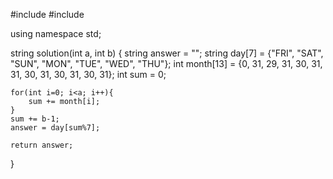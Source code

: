#include <string>
#include <vector>

using namespace std;

string solution(int a, int b) {
    string answer = "";
    string day[7] = {"FRI", "SAT", "SUN", "MON", "TUE", "WED", "THU"};
    int month[13] = {0, 31, 29, 31, 30, 31, 31, 30, 31, 30, 31, 30, 31};
    int sum = 0;
    
    for(int i=0; i<a; i++){
        sum += month[i];
    }
    sum += b-1;
    answer = day[sum%7];
    
    return answer;
}

